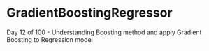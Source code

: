 # GradientBoostingRegressor
Day 12 of 100 - Understanding Boosting method and apply Gradient Boosting to Regression model
